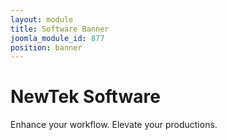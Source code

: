```yaml
---
layout: module
title: Software Banner
joomla_module_id: 877
position: banner
---
```

<!-- Module: Software Banner -->
<div class="content-container clearfix">
	<h1 class="corner">NewTek Software</h1>
	<p class="header">Enhance your workflow. Elevate your productions.</p>
</div>
